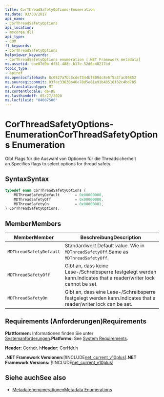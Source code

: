 ```yaml
---
title: CorThreadSafetyOptions-Enumeration
ms.date: 03/30/2017
api_name:
- CorThreadSafetyOptions
api_location:
- mscoree.dll
api_type:
- COM
f1_keywords:
- CorThreadSafetyOptions
helpviewer_keywords:
- CorThreadSafetyOptions enumeration [.NET Framework metadata]
ms.assetid: dae07d9b-df51-488c-b17e-52d6e48217bd
topic_type:
- apiref
ms.openlocfilehash: 8c0527a7bc3cde7344bf809dc8e6f5a3fac04852
ms.sourcegitcommit: 03fec33630b46e78d5e81e91b40518f32c4bd7b5
ms.translationtype: MT
ms.contentlocale: de-DE
ms.lasthandoff: 05/27/2020
ms.locfileid: "84007506"
---
```

# <a name="corthreadsafetyoptions-enumeration"></a><span data-ttu-id="5d4f1-102">CorThreadSafetyOptions-Enumeration</span><span class="sxs-lookup"><span data-stu-id="5d4f1-102">CorThreadSafetyOptions Enumeration</span></span>

<span data-ttu-id="5d4f1-103">Gibt Flags für die Auswahl von Optionen für die Threadsicherheit an.</span><span class="sxs-lookup"><span data-stu-id="5d4f1-103">Specifies flags to select options for thread safety.</span></span>

## <a name="syntax"></a><span data-ttu-id="5d4f1-104">Syntax</span><span class="sxs-lookup"><span data-stu-id="5d4f1-104">Syntax</span></span>

```cpp
typedef enum CorThreadSafetyOptions {
    MDThreadSafetyDefault       = 0x00000000,
    MDThreadSafetyOff           = 0x00000000,
    MDThreadSafetyOn            = 0x00000001,
} CorThreadSafetyOptions;
```

## <a name="members"></a><span data-ttu-id="5d4f1-105">Member</span><span class="sxs-lookup"><span data-stu-id="5d4f1-105">Members</span></span>

|<span data-ttu-id="5d4f1-106">Member</span><span class="sxs-lookup"><span data-stu-id="5d4f1-106">Member</span></span>|<span data-ttu-id="5d4f1-107">Beschreibung</span><span class="sxs-lookup"><span data-stu-id="5d4f1-107">Description</span></span>|
|------------|-----------------|
|`MDThreadSafetyDefault`|<span data-ttu-id="5d4f1-108">Standardwert.</span><span class="sxs-lookup"><span data-stu-id="5d4f1-108">Default value.</span></span> <span data-ttu-id="5d4f1-109">Wie in `MDThreadSafetyOff`.</span><span class="sxs-lookup"><span data-stu-id="5d4f1-109">Same as `MDThreadSafetyOff`.</span></span>|
|`MDThreadSafetyOff`|<span data-ttu-id="5d4f1-110">Gibt an, dass keine Lese-/Schreibsperre festgelegt werden kann.</span><span class="sxs-lookup"><span data-stu-id="5d4f1-110">Indicates that a reader/writer lock cannot be set.</span></span>|
|`MDThreadSafetyOn`|<span data-ttu-id="5d4f1-111">Gibt an, dass eine Lese-/Schreibsperre festgelegt werden kann.</span><span class="sxs-lookup"><span data-stu-id="5d4f1-111">Indicates that a reader/writer lock can be set.</span></span>|

## <a name="requirements"></a><span data-ttu-id="5d4f1-112">Requirements (Anforderungen)</span><span class="sxs-lookup"><span data-stu-id="5d4f1-112">Requirements</span></span>

<span data-ttu-id="5d4f1-113">**Plattformen:** Informationen finden Sie unter [Systemanforderungen](../../get-started/system-requirements.md).</span><span class="sxs-lookup"><span data-stu-id="5d4f1-113">**Platforms:** See [System Requirements](../../get-started/system-requirements.md).</span></span>

<span data-ttu-id="5d4f1-114">**Header:** Corhdr. h</span><span class="sxs-lookup"><span data-stu-id="5d4f1-114">**Header:** CorHdr.h</span></span>

<span data-ttu-id="5d4f1-115">**.NET Framework Versionen:**[!INCLUDE[net_current_v10plus](../../../../includes/net-current-v10plus-md.md)]</span><span class="sxs-lookup"><span data-stu-id="5d4f1-115">**.NET Framework Versions:** [!INCLUDE[net_current_v10plus](../../../../includes/net-current-v10plus-md.md)]</span></span>

## <a name="see-also"></a><span data-ttu-id="5d4f1-116">Siehe auch</span><span class="sxs-lookup"><span data-stu-id="5d4f1-116">See also</span></span>

- [<span data-ttu-id="5d4f1-117">Metadatenenumerationen</span><span class="sxs-lookup"><span data-stu-id="5d4f1-117">Metadata Enumerations</span></span>](metadata-enumerations.md)
